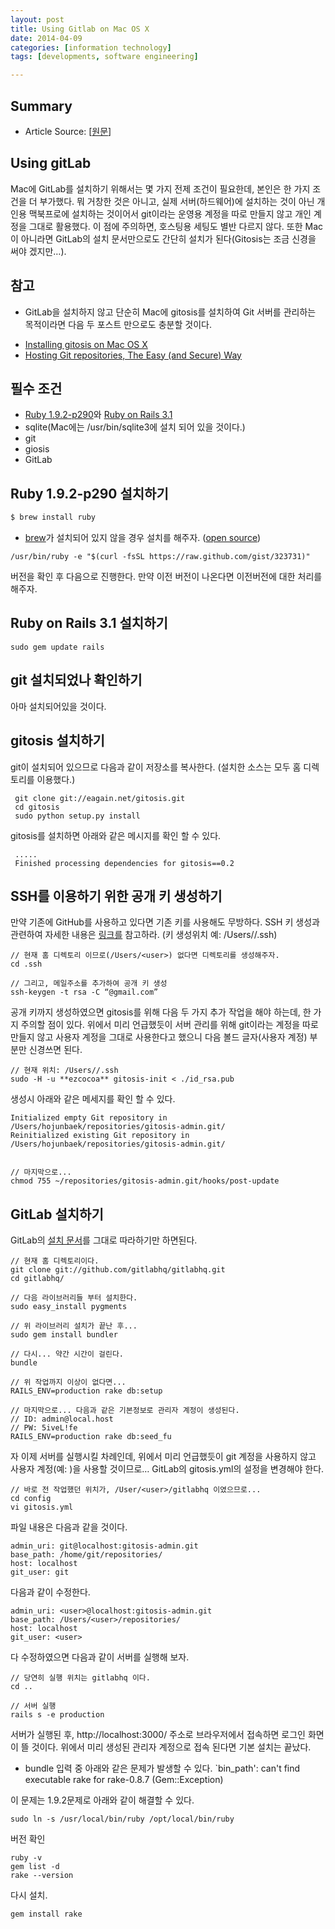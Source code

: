 ```yaml
---
layout: post
title: Using Gitlab on Mac OS X
date: 2014-04-09
categories: [information technology]
tags: [developments, software engineering]

---
```


## Summary

* Article Source: [[원문](http://lambert.tistory.com/497)]    


## Using gitLab

Mac에 GitLab를 설치하기 위해서는 몇 가지 전제 조건이 필요한데, 본인은 한
가지 조건을 더 부가했다. 뭐 거창한 것은 아니고, 실제 서버(하드웨어)에
설치하는 것이 아닌 개인용 맥북프로에 설치하는 것이어서 git이라는 운영용
계정을 따로 만들지 않고 개인 계정을 그대로 활용했다. 이 점에 주의하면,
호스팅용 세팅도 별반 다르지 않다. 또한 Mac이 아니라면 GitLab의 설치
문서만으로도 간단히 설치가 된다(Gitosis는 조금 신경을 써야 겠지만…).

## 참고

* GitLab을 설치하지 않고 단순히 Mac에 gitosis를 설치하여 Git 서버를
관리하는 목적이라면 다음 두 포스트 만으로도 충분할 것이다.
 - [Installing gitosis on Mac OS X](http://lukhnos.org/blog/en/archives/162)
 - [Hosting Git repositories, The Easy (and Secure)
Way](http://scie.nti.st/2007/11/14/hosting-git-repositories-the-easy-and-secure-way)

## 필수 조건

* [Ruby 1.9.2-p290](http://www.ruby-lang.org/en/downloads/)와 [Ruby on
Rails 3.1](http://rubyonrails.org/download)
* sqlite(Mac에는 /usr/bin/sqlite3에 설치 되어 있을 것이다.)
* git
* giosis
* GitLab

## Ruby 1.9.2-p290 설치하기

```ruby
$ brew install ruby
```
 
 * [brew](http://mxcl.github.com/homebrew/)가 설치되어 있지 않을 경우
설치를 해주자. ([open
source](https://github.com/mxcl/homebrew/wiki/installation))

```
/usr/bin/ruby -e "$(curl -fsSL https://raw.github.com/gist/323731)"
```

버전을 확인 후 다음으로 진행한다. 만약 이전 버전이 나온다면 이전버전에
대한 처리를 해주자.

## Ruby on Rails 3.1 설치하기

```
sudo gem update rails
```

## git 설치되었나 확인하기

아마 설치되어있을 것이다.

## gitosis 설치하기

git이 설치되어 있으므로 다음과 같이 저장소를 복사한다. (설치한 소스는
모두 홈 디렉토리를 이용했다.)

``` 
 git clone git://eagain.net/gitosis.git
 cd gitosis
 sudo python setup.py install
```

gitosis를 설치하면 아래와 같은 메시지를 확인 할 수 있다.

```
 .....
 Finished processing dependencies for gitosis==0.2
``` 

## SSH를 이용하기 위한 공개 키 생성하기

만약 기존에 GitHub를 사용하고 있다면 기존 키를 사용해도 무방하다.
 SSH 키 생성과 관련하여 자세한 내용은
[링크를](http://help.github.com/mac-set-up-git/) 참고하라.
 (키 생성위치 예: /Users//.ssh)
 
	// 현재 홈 디렉토리 이므로(/Users/<user>) 없다면 디렉토리를 생성해주자.
	cd .ssh

	// 그리고, 메일주소를 추가하여 공개 키 생성
	ssh-keygen -t rsa -C “@gmail.com”

공개 키까지 생성하였으면 gitosis를 위해 다음 두 가지 추가 작업을 해야
하는데, 한 가지 주의할 점이 있다. 위에서 미리 언급했듯이 서버 관리를
위해 git이라는 계정을 따로 만들지 않고 사용자 계정을 그대로 사용한다고
했으니 다음 볼드 글자(사용자 계정) 부분만 신경쓰면 된다.
 
	// 현재 위치: /Users//.ssh
	sudo -H -u **ezcocoa** gitosis-init < ./id_rsa.pub

생성시 아래와 같은 메세지를 확인 할 수 있다.
 
	Initialized empty Git repository in /Users/hojunbaek/repositories/gitosis-admin.git/
	Reinitialized existing Git repository in /Users/hojunbaek/repositories/gitosis-admin.git/
 

	// 마지막으로...
	chmod 755 ~/repositories/gitosis-admin.git/hooks/post-update

## GitLab 설치하기

GitLab의 [설치 문서](https://github.com/gitlabhq/gitlabhq)를 그대로
따라하기만 하면된다.

	// 현재 홈 디렉토리이다.
	git clone git://github.com/gitlabhq/gitlabhq.git
	cd gitlabhq/

	// 다음 라이브러리들 부터 설치한다.
	sudo easy_install pygments

	// 위 라이브러리 설치가 끝난 후...
	sudo gem install bundler

	// 다시... 약간 시간이 걸린다.
	bundle

	// 위 작업까지 이상이 없다면...
	RAILS_ENV=production rake db:setup

	// 마지막으로... 다음과 같은 기본정보로 관리자 계정이 생성된다.
	// ID: admin@local.host
	// PW: 5iveL!fe
	RAILS_ENV=production rake db:seed_fu

자 이제 서버를 실행시킬 차례인데, 위에서 미리 언급했듯이 git 계정을
사용하지 않고 사용자 계정(예: )을 사용할 것이므로… GitLab의
gitosis.yml의 설정을 변경해야 한다.

	// 바로 전 작업했던 위치가, /User/<user>/gitlabhq 이였으므로...
	cd config
	vi gitosis.yml
 

파일 내용은 다음과 같을 것이다.

	admin_uri: git@localhost:gitosis-admin.git
	base_path: /home/git/repositories/
	host: localhost
	git_user: git 

다음과 같이 수정한다.
 
	admin_uri: <user>@localhost:gitosis-admin.git
	base_path: /Users/<user>/repositories/
	host: localhost
	git_user: <user>

다 수정하였으면 다음과 같이 서버를 실행해 보자.
 
	// 당연히 실행 위치는 gitlabhq 이다.
	cd ..

	// 서버 실행
	rails s -e production

서버가 실행된 후, http://localhost:3000/ 주소로 브라우저에서 접속하면
로그인 화면이 뜰 것이다. 위에서 미리 생성된 관리자 계정으로 접속 된다면
 기본 설치는 끝났다.

* bundle 입력 중 아래와 같은 문제가 발생할 수 있다.
  `bin_path': can't find executable rake for rake-0.8.7
(Gem::Exception)
 

이 문제는 1.9.2문제로 아래와 같이 해결할 수 있다.

	sudo ln -s /usr/local/bin/ruby /opt/local/bin/ruby

버전 확인
	
	ruby -v
	gem list -d
	rake --version
 

다시 설치.
 
	gem install rake
 
